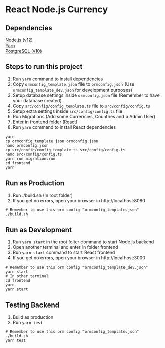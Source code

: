 # React Node.js Currency

## Dependencies

[Node.js (v12)](https://nodejs.org/en/)\
[Yarn](https://yarnpkg.com/lang/en/)\
[PostgreSQL (v10)](https://www.postgresql.org/)

## Steps to run this project
1. Run `yarn` command to install dependencies
2. Copy `ormconfig_template.json` file to `ormconfig.json` (Use `ormconfig_template_dev.json` for development purposes)
3. Setup database settings inside `ormconfig.json` file (Remember to have your database created)
4. Copy `src/config/config_template.ts` file to `src/config/config.ts`
5. Setup extra settings inside `src/config/config.ts` file
6. Run Migrations (Add some Currencies, Countries and a Admin User)
7. Enter in frontend folder (React)
8. Run `yarn` command to install React dependencies

```
yarn
cp ormconfig_template.json ormconfig.json
nano ormconfig.json
cp src/config/config_template.ts src/config/config.ts
nano src/config/config.ts
yarn run migration:run
cd frontend
yarn
```

## Run as Production
1. Run ./build.sh (In root folder)
2. If you get no errors, open your browser in http://localhost:8080

```
# Remember to use this orm config "ormconfig_template.json"
./build.sh
```

## Run as Development

1. Run `yarn start` in the root folter command to start Node.js backend
2. Open another terminal and enter in folder frontend
4. Run `yarn start` command to start React frontend
5. If you get no errors, open your browser in http://localhost:3000

```
# Remember to use this orm config "ormconfig_template_dev.json"
yarn start
# In other terminal
cd frontend
yarn
yarn start
```

## Testing Backend

1. Build as production
2. Run `yarn test`

```
# Remember to use this orm config "ormconfig_template.json"
./build.sh
yarn test
```
